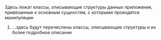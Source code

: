 Здесь лежат классы, описывающие структуры данных приложения, 
    привязанные к основным сущностям, с которыми проводятся 
    манипуляции
    
1. ...здесь будут перечислены классы, описывающие структуры 
    и их более подробное описание